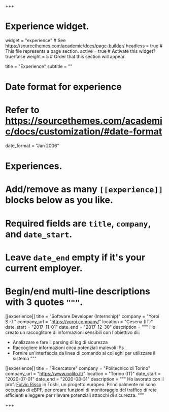 +++
# Experience widget.
widget = "experience"  # See https://sourcethemes.com/academic/docs/page-builder/
headless = true  # This file represents a page section.
active = true  # Activate this widget? true/false
weight = 5  # Order that this section will appear.

title = "Experience"
subtitle = ""

# Date format for experience
#   Refer to https://sourcethemes.com/academic/docs/customization/#date-format
date_format = "Jan 2006"

# Experiences.
#   Add/remove as many `[[experience]]` blocks below as you like.
#   Required fields are `title`, `company`, and `date_start`.
#   Leave `date_end` empty if it's your current employer.
#   Begin/end multi-line descriptions with 3 quotes `"""`.

[[experience]]
  title = "Software Developer (Internship)"
  company = "Yoroi S.r.l."
  company_url = "https://yoroi.company/"
  location = "Cesena (IT)"
  date_start = "2017-11-01"
  date_end = "2017-12-30"
  description = """
  Ho creato un raccoglitore di informazioni sensibili con l'obiettivo di::
  * Analizzare e fare il parsing di log di sicurezza 
  * Raccogliere informazioni circa potenziali malevoli IPs
  * Fornire un'interfaccia da linea di comando ai colleghi per utilizzare il sistema
  """

[[experience]]
  title = "Ricercatore"
  company = "Politecnico di Torino"
  company_url = "https://www.polito.it/"
  location = "Torino (IT)"
  date_start = "2020-07-01"
  date_end = "2020-08-31"
  description = """
  Ho lavorato con il prof. [Fulvio Risso](https://fulvio.frisso.net/) in Toshi, un progetto europeo.
  Principalmente mi sono occupato di eBPF, per creare funzioni di monitoraggio del traffico di rete efficienti e leggere per rilevare potenziali attacchi di sicurezza.
  """

+++